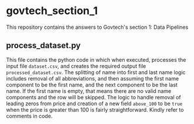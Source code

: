 # govtech_section_1

This repository contains the answers to Govtech's section 1: Data Pipelines

## process_dataset.py
This file contains the python code in which when executed, processes the input file `dataset.csv`, and creates the required output file `processed_dataset.csv`. The splitting of name into first and last name logic includes removal of all abbreviations, and then assuming the first name component to be the first name, and the next component to be the last name. If the first name is empty, that means there are no valid name components and the row will be skipped. The logic to handle removal of leading zeros from price and creation of a new field `above_100` to be `true` when the price is greater than 100 is fairly straightforward. Kindly refer to comments in code.
